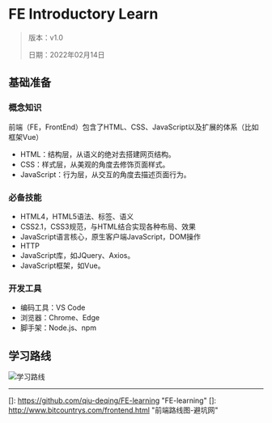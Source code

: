 # FE Introductory Learn
>版本：v1.0
>
>日期：2022年02月14日

## 基础准备

### 概念知识

前端（FE，FrontEnd）包含了HTML、CSS、JavaScript以及扩展的体系（比如框架Vue）

- HTML：结构层，从语义的绝对去搭建网页结构。
- CSS：样式层，从美观的角度去修饰页面样式。
- JavaScript：行为层，从交互的角度去描述页面行为。

### 必备技能
- HTML4，HTML5语法、标签、语义
- CSS2.1，CSS3规范，与HTML结合实现各种布局、效果
- JavaScript语言核心，原生客户端JavaScript，DOM操作
- HTTP
- JavaScript库，如JQuery、Axios。
- JavaScript框架，如Vue。

### 开发工具
- 编码工具：VS Code
- 浏览器：Chrome、Edge
- 脚手架：Node.js、npm

## 学习路线

![学习路线](http://www.bitcountrys.com/img/frontend.png)



------

[]: https://github.com/qiu-deqing/FE-learning	"FE-learning"
[]: http://www.bitcountrys.com/frontend.html	"前端路线图-避坑网"

